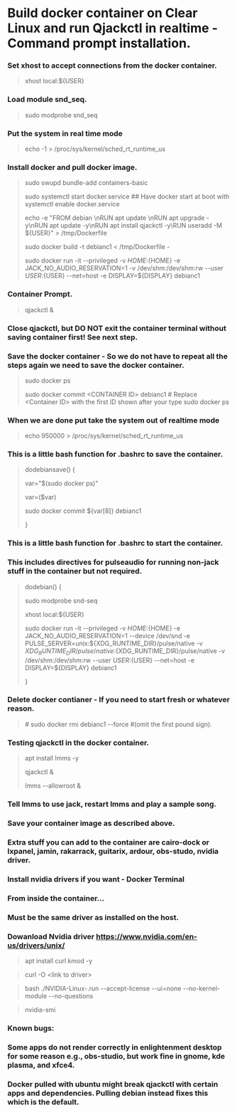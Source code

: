 # Build docker container on Clear Linux and run Qjackctl in realtime - Command prompt installation.

### Set xhost to accept connections from the docker container.
> xhost local:${USER}

### Load module snd_seq.
>sudo modprobe snd_seq 

### Put the system in real time mode
>echo -1 > /proc/sys/kernel/sched_rt_runtime_us

### Install docker and pull docker image. 
>sudo swupd bundle-add containers-basic
>
>sudo systemctl start docker.service ## Have docker start at boot with systemctl enable docker.service 
>
>echo -e "FROM debian \\nRUN apt update \\nRUN apt upgrade -y\\nRUN apt update -y\\nRUN apt install qjackctl -y\RUN useradd -M ${USER}" > /tmp/Dockerfile
>
>sudo docker build -t debianc1 < /tmp/Dockerfile - 
>
>sudo docker run -it --privileged -v ${HOME}:${HOME} -e JACK_NO_AUDIO_RESERVATION=1 -v /dev/shm:/dev/shm:rw --user ${USER}:${USER} --net=host -e DISPLAY=${DISPLAY} debianc1

### Container Prompt.
>qjackctl &

### Close qjackctl, but DO NOT exit the container terminal without saving container first! See next step.

### Save the docker container - So we do not have to repeat all the steps again we need to save the docker container.
>sudo docker ps
>
>sudo docker commit \<CONTAINER ID\> debianc1 # Replace \<Container ID\> with the first ID shown after your type sudo docker ps


### When we are done put take the system out of realtime mode
>echo 950000 > /proc/sys/kernel/sched_rt_runtime_us

### This is a little bash function for .bashrc to save the container.
>dodebiansave() { 
>
>var="$(sudo docker ps)" 
>
>var=($var) 
>
>sudo docker commit ${var[8]} debianc1 
>
>}

### This is a little bash function for .bashrc to start the container. 
### This includes directives for pulseaudio for running non-jack stuff in the container but not required.
>dodebian() { 
>
>sudo modprobe snd-seq 
>
>xhost local:${USER} 
>
>sudo docker run -it --privileged -v ${HOME}:${HOME} -e JACK_NO_AUDIO_RESERVATION=1  --device /dev/snd -e PULSE_SERVER=unix:${XDG_RUNTIME_DIR}/pulse/native -v ${XDG_RUNTIME_DIR}/pulse/native:${XDG_RUNTIME_DIR}/pulse/native -v /dev/shm:/dev/shm:rw --user ${USER}:${USER} --net=host -e DISPLAY=${DISPLAY} debianc1
>
>}


### Delete docker contianer - If you need to start fresh or whatever reason.
> \# sudo docker rmi debianc1 --force  \#(omit the first pound sign).


### Testing qjackctl in the docker container.
>apt install lmms -y 
>
>qjackctl & 
>
>lmms --allowroot &
### Tell lmms to use jack, restart lmms and play a sample song.
### Save your container image as described above.

### Extra stuff you can add to the container are cairo-dock or lxpanel, jamin, rakarrack, guitarix, ardour, obs-studo, nvidia driver.

### Install nvidia drivers if you want - Docker Terminal
### From inside the container...
### Must be the same driver as installed on the host.
### Dowanload Nvidia driver https://www.nvidia.com/en-us/drivers/unix/
> apt install curl kmod -y
 
> curl -O \<link to driver\>
 
> bash ./NVIDIA-Linux-<your driver here>.run --accept-license --ui=none --no-kernel-module --no-questions
 
> nvidia-smi

### Known bugs:
### Some apps do not render correctly in enlightenment desktop for some reason e.g., obs-studio, but work fine in gnome, kde plasma, and xfce4.
### Docker pulled with ubuntu might break qjackctl with certain apps and dependencies. Pulling debian instead fixes this which is the default.




